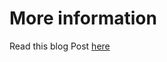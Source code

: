 
# More information

Read this blog Post [here](https://jm2k69.github.io/2022/11/vSphereLab-Terraform.html)

